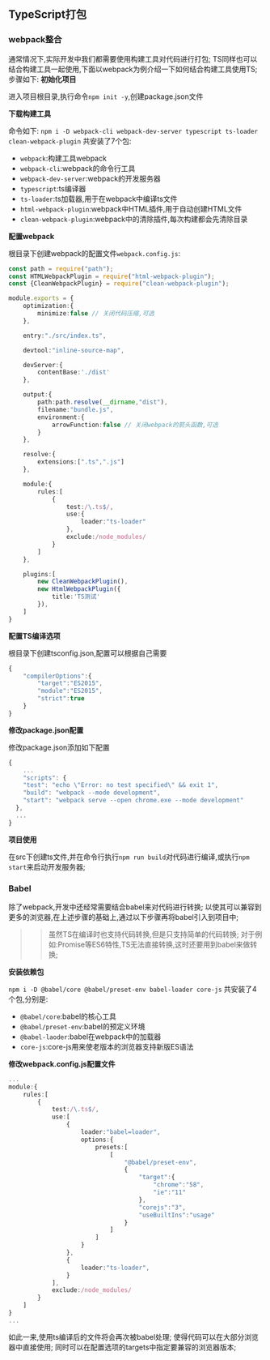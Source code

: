 ##  TypeScript打包

### webpack整合
通常情况下,实际开发中我们都需要使用构建工具对代码进行打包;
TS同样也可以结合构建工具一起使用,下面以webpack为例介绍一下如何结合构建工具使用TS;
步骤如下:
**初始化项目**

进入项目根目录,执行命令`npm init -y`,创建package.json文件

**下载构建工具**

命令如下:
`npm i -D webpack-cli webpack-dev-server typescript ts-loader clean-webpack-plugin`
共安装了7个包:
-   `webpack`:构建工具webpack
-   `webpack-cli`:webpack的命令行工具
-   `webpack-dev-server`:webpack的开发服务器
-   `typescript`:ts编译器
-   `ts-loader`:ts加载器,用于在webpack中编译ts文件
-   `html-webpack-plugin`:webpack中HTML插件,用于自动创建HTML文件
-   `clean-webpack-plugin`:webpack中的清除插件,每次构建都会先清除目录

**配置webpack**

根目录下创建webpack的配置文件`webpack.config.js`:
```ts
const path = require("path");
const HTMLWebpackPlugin = require("html-webpack-plugin");
const {CleanWebpackPlugin} = require("clean-webpack-plugin");

module.exports = {
    optimization:{
        minimize:false // 关闭代码压缩,可选
    },

    entry:"./src/index.ts",

    devtool:"inline-source-map",

    devServer:{
        contentBase:'./dist'
    },

    output:{
        path:path.resolve(__dirname,"dist"),
        filename:"bundle.js",
        environment:{
            arrowFunction:false // 关闭webpack的箭头函数,可选
        }
    },

    resolve:{
        extensions:[".ts",".js"]
    },

    module:{
        rules:[
            {
                test:/\.ts$/,
                use:{
                    loader:"ts-loader"
                },
                exclude:/node_modules/
            }
        ]
    },

    plugins:[
        new CleanWebpackPlugin(),
        new HtmlWebpackPlugin({
            title:'TS测试'
        }),
    ]
}
```

**配置TS编译选项**

根目录下创建tsconfig.json,配置可以根据自己需要
```ts
{
    "compilerOptions":{
        "target":"ES2015",
        "module":"ES2015",
        "strict":true
    }
}
```

**修改package.json配置**

修改package.json添加如下配置
```ts
{
    ...
    "scripts": {
    "test": "echo \"Error: no test specified\" && exit 1",
    "build": "webpack --mode development",
    "start": "webpack serve --open chrome.exe --mode development"
  },
  ...
}
```

**项目使用**

在src下创建ts文件,并在命令行执行`npm run build`对代码进行编译,或执行`npm start`来启动开发服务器;

### Babel
除了webpack,开发中还经常需要结合babel来对代码进行转换;
以使其可以兼容到更多的浏览器,在上述步骤的基础上,通过以下步骤再将babel引入到项目中;
>>虽然TS在编译时也支持代码转换,但是只支持简单的代码转换;
>>对于例如:Promise等ES6特性,TS无法直接转换,这时还要用到babel来做转换;

**安装依赖包**

`npm i -D @babel/core @babel/preset-env babel-loader core-js`
共安装了4个包,分别是:
-   `@babel/core`:babel的核心工具
-   `@babel/preset-env`:babel的预定义环境
-   `@babel-laoder`:babel在webpack中的加载器
-   `core-js`:core-js用来使老版本的浏览器支持新版ES语法

**修改webpack.config.js配置文件**

```ts
...
module:{
    rules:[
        {
            test:/\.ts$/,
            use:[
                {
                    loader:"babel=loader",
                    options:{
                        presets:[
                            [
                                "@babel/preset-env",
                                {
                                    "target":{
                                        "chrome":"58",
                                        "ie":"11"
                                    },
                                    "corejs":"3",
                                    "useBuiltIns":"usage"
                                }
                            ]
                        ]
                    }
                },
                {
                    loader:"ts-loader",
                }
            ],
            exclude:/node_modules/
        }
    ]
}
...
```
如此一来,使用ts编译后的文件将会再次被babel处理;
使得代码可以在大部分浏览器中直接使用;
同时可以在配置选项的targets中指定要兼容的浏览器版本;